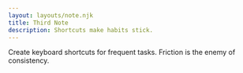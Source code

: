 ```yaml
---
layout: layouts/note.njk
title: Third Note
description: Shortcuts make habits stick.
---
```


Create keyboard shortcuts for frequent tasks. Friction is the enemy of consistency.
